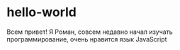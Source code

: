 # hello-world

Всем привет! 
Я Роман, совсем недавно начал изучать программирование, очень нравится язык JavaScript
